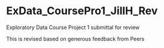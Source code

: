 # ExData_CoursePro1_JillH_Rev
Exploratory Data Course Project 1 submittal for review

This is revised based on generous feedback from Peers
